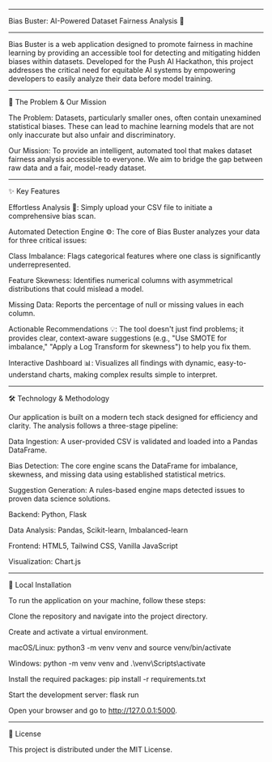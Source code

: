 _____________________________________________________
Bias Buster: AI-Powered Dataset Fairness Analysis 🤖
_____________________________________________________

Bias Buster is a web application designed to promote fairness in machine learning by providing an accessible tool for detecting and mitigating hidden biases within datasets. Developed for the Push AI Hackathon, this project addresses the critical need for equitable AI systems by empowering developers to easily analyze their data before model training.
____________________________________________________________________________________________________________

🎯 The Problem & Our Mission

The Problem: Datasets, particularly smaller ones, often contain unexamined statistical biases. These can lead to machine learning models that are not only inaccurate but also unfair and discriminatory.

Our Mission: To provide an intelligent, automated tool that makes dataset fairness analysis accessible to everyone. We aim to bridge the gap between raw data and a fair, model-ready dataset.
____________________________________________________________________________________________________________

✨ Key Features

Effortless Analysis 🚀: Simply upload your CSV file to initiate a comprehensive bias scan.

Automated Detection Engine ⚙️: The core of Bias Buster analyzes your data for three critical issues:

Class Imbalance: Flags categorical features where one class is significantly underrepresented.

Feature Skewness: Identifies numerical columns with asymmetrical distributions that could mislead a model.

Missing Data: Reports the percentage of null or missing values in each column.

Actionable Recommendations 💡: The tool doesn't just find problems; it provides clear, context-aware suggestions (e.g., "Use SMOTE for imbalance," "Apply a Log Transform for skewness") to help you fix them.

Interactive Dashboard 📊: Visualizes all findings with dynamic, easy-to-understand charts, making complex results simple to interpret.
____________________________________________________________________________________________

🛠️ Technology & Methodology

Our application is built on a modern tech stack designed for efficiency and clarity. The analysis follows a three-stage pipeline:

Data Ingestion: A user-provided CSV is validated and loaded into a Pandas DataFrame.

Bias Detection: The core engine scans the DataFrame for imbalance, skewness, and missing data using established statistical metrics.

Suggestion Generation: A rules-based engine maps detected issues to proven data science solutions.

Backend: Python, Flask

Data Analysis: Pandas, Scikit-learn, Imbalanced-learn

Frontend: HTML5, Tailwind CSS, Vanilla JavaScript

Visualization: Chart.js
________________________________________________________________________________________________

🚀 Local Installation

To run the application on your machine, follow these steps:

Clone the repository and navigate into the project directory.

Create and activate a virtual environment.

macOS/Linux: python3 -m venv venv and source venv/bin/activate

Windows: python -m venv venv and .\venv\Scripts\activate

Install the required packages: pip install -r requirements.txt

Start the development server: flask run

Open your browser and go to http://127.0.0.1:5000.
________________________________________________________________________________________________

📄 License

This project is distributed under the MIT License.
